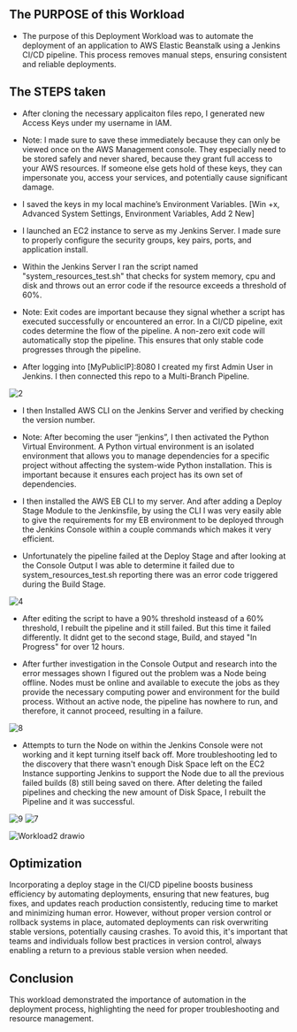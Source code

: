 The PURPOSE of this Workload
--------------------------------------------
    
    
- The purpose of this Deployment Workload was to automate the deployment of an application to AWS Elastic Beanstalk using a Jenkins CI/CD pipeline. This process removes manual steps, ensuring consistent and reliable deployments. 

The STEPS taken 
----

- After cloning the necessary applicaiton files repo, I generated new Access Keys under my username in IAM. 

- Note: I made sure to save these immediately because they can only be viewed once on the AWS Management console. They especially need to be stored safely and never shared, because they grant full access to your AWS resources. If someone else gets hold of these keys, they can impersonate you, access your services, and potentially cause significant damage.

- I saved the keys in my local machine’s Environment Variables.
[Win +x, Advanced System Settings, Environment Variables, Add 2 New]

- I launched an EC2 instance to serve as my Jenkins Server. I made sure to properly configure the security groups, key pairs, ports, and application install. 

- Within the Jenkins Server I ran the script named "system_resources_test.sh" that checks for system memory, cpu and disk and throws out an error code if the resource exceeds a threshold of 60%.

- Note: Exit codes are important because they signal whether a script has executed successfully or encountered an error. In a CI/CD pipeline, exit codes determine the flow of the pipeline. A non-zero exit code will automatically stop the pipeline. This ensures that only stable code progresses through the pipeline. 

- After logging into [MyPublicIP]:8080 I created my first Admin User in Jenkins. I then connected this repo to a Multi-Branch Pipeline.


![2](https://github.com/user-attachments/assets/867b26c8-7e59-4a76-9a74-30a7af543f8e)


- I then Installed AWS CLI on the Jenkins Server and verified by checking the version number.

- Note: After becoming the user “jenkins”, I then activated the Python Virtual Environment. A Python virtual environment is an isolated environment that allows you to manage dependencies for a specific project without affecting the system-wide Python installation. This is important because it ensures each project has its own set of dependencies.

- I then installed the AWS EB CLI to my server. And after adding a Deploy Stage Module to the Jenkinsfile, by using the CLI I was very easily able to give the requirements for my EB environment to be deployed through the Jenkins Console within a couple commands which makes it very efficient. 

- Unfortunately the pipeline failed at the Deploy Stage and after looking at the Console Output I was able to determine it failed due to system_resources_test.sh reporting there was an error code triggered during the Build Stage. 

![4](https://github.com/user-attachments/assets/75224484-bc02-4200-a5bc-195f9b150004)

- After editing the script to have a 90% threshold insteasd of a 60% threshold, I rebuilt the pipeline and it still failed. But this time it failed differently. It didnt get to the second stage, Build, and stayed "In Progress" for over 12 hours. 

- After further investigation in the Console Output and research into the error messages shown I figured out the problem was a Node being offline. Nodes must be online and available to execute the jobs as they provide the necessary computing power and environment for the build process. Without an active node, the pipeline has nowhere to run, and therefore, it cannot proceed, resulting in a failure.

![8](https://github.com/user-attachments/assets/4a32e8ca-8e8a-4873-8f11-58fb606dcd75)


- Attempts to turn the Node on within the Jenkins Console were not working and it kept turning itself back off. More troubleshooting led to the discovery that there wasn't enough Disk Space left on the EC2 Instance supporting Jenkins to support the Node due to all the previous failed builds (8) still being saved on there. After deleting the failed pipelines and checking the new amount of Disk Space, I rebuilt the Pipeline and it was successful.  

![9](https://github.com/user-attachments/assets/6cc5c343-dca2-4558-b5c3-21020b375c66)
![7](https://github.com/user-attachments/assets/6fa8640b-d39a-42b9-b006-5e1d1da41aff)



![Workload2 drawio](https://github.com/user-attachments/assets/5ceb2d8c-85c3-405f-aea1-f71bd0b4c8c9)




Optimization 
-------
Incorporating a deploy stage in the CI/CD pipeline boosts business efficiency by automating deployments, ensuring that new features, bug fixes, and updates reach production consistently, reducing time to market and minimizing human error. However, without proper version control or rollback systems in place, automated deployments can risk overwriting stable versions, potentially causing crashes. To avoid this, it's important that teams and individuals follow best practices in version control, always enabling a return to a previous stable version when needed.

Conclusion
----
This workload demonstrated the importance of automation in the deployment process, highlighting the need for proper troubleshooting and resource management. 
